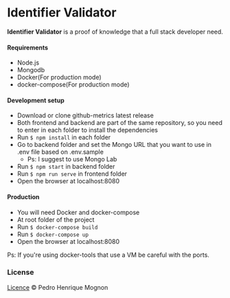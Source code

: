 # Identifier Validator

**Identifier Validator** is a proof of knowledge that a full stack developer need.

#### Requirements

- Node.js 
- Mongodb
- Docker(For production mode)
- docker-compose(For production mode)

#### Development setup

- Download or clone github-metrics latest release
- Both frontend and backend are part of the same repository, so you need to enter in each folder to install the dependencies
- Run `$ npm install` in each folder
- Go to backend folder and set the Mongo URL that you want to use in .env file based on .env.sample
  - Ps: I suggest to use Mongo Lab
- Run `$ npm start` in backend folder
- Run `$ npm run serve` in frontend folder
- Open the browser at localhost:8080

#### Production

- You will need Docker and docker-compose
- At root folder of the project
- Run `$ docker-compose build `
- Run `$ docker-compose up `
- Open the browser at localhost:8080

Ps: If you're using docker-tools that use a VM be careful with the ports.

### License
[Licence](https://github.com/rodrigogs/debuggler/blob/master/LICENSE) © Pedro Henrique Mognon
